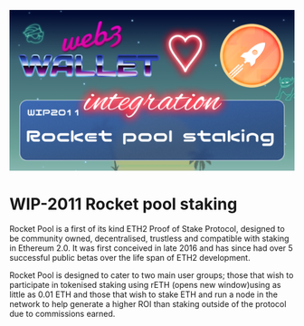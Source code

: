 ![image](../images/2011.png)

# WIP-2011 Rocket pool staking

Rocket Pool is a first of its kind ETH2 Proof of Stake Protocol, designed to be community owned, decentralised, trustless and compatible with staking in Ethereum 2.0. It was first conceived in late 2016 and has since had over 5 successful public betas over the life span of ETH2 development.

Rocket Pool is designed to cater to two main user groups; those that wish to participate in tokenised staking using rETH (opens new window)using as little as 0.01 ETH and those that wish to stake ETH and run a node in the network to help generate a higher ROI than staking outside of the protocol due to commissions earned.
